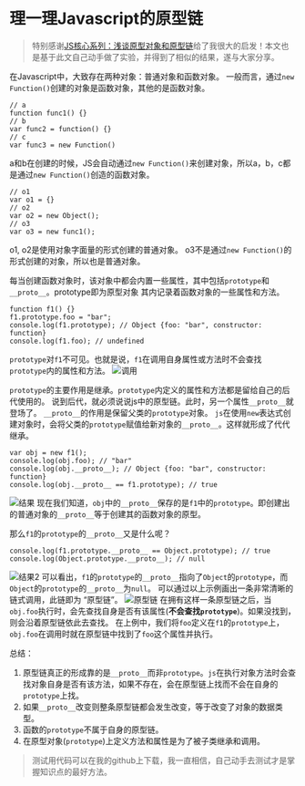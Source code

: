 # 理一理Javascript的原型链
> 特别感谢[JS核心系列：浅谈原型对象和原型链](http://www.cnblogs.com/onepixel/p/5024903.html)给了我很大的启发！本文也是基于此文自己动手做了实验，并得到了相似的结果，遂与大家分享。

在Javascript中，大致存在两种对象：普通对象和函数对象。
一般而言，通过`new Function()`创建的对象是函数对象，其他的是函数对象。
```
// a
function func1() {}
// b
var func2 = function() {}
// c
var func3 = new Function()
```
a和b在创建的时候，JS会自动通过`new Function()`来创建对象，所以a，b，c都是通过`new Function()`创造的函数对象。
```
// o1
var o1 = {}
// o2
var o2 = new Object();
// o3
var o3 = new func1();
```
o1, o2是使用对象字面量的形式创建的普通对象。
o3不是通过`new Function()`的形式创建的对象，所以也是普通对象。

每当创建函数对象时，该对象中都会内置一些属性，其中包括`prototype`和`__proto__`。prototype即为原型对象
其内记录着函数对象的一些属性和方法。
```
function f1() {}
f1.prototype.foo = "bar";
console.log(f1.prototype); // Object {foo: "bar", constructor: function}
console.log(f1.foo); // undefined
```
`prototype`对`f1`不可见。也就是说，`f1`在调用自身属性或方法时不会查找`prototype`内的属性和方法。
![调用](https://image.hduzplus.xyz/image/1493823798318.png)

`prototype`的主要作用是继承。`prototype`内定义的属性和方法都是留给自己的后代使用的。
说到后代，就必须说说js中的原型链。此时，另一个属性`__proto__`就登场了。
`__proto__`的作用是保留父类的`prototype`对象。
`js`在使用`new`表达式创建对象时，会将父类的`prototype`赋值给新对象的`__proto__`。这样就形成了代代继承。
```
var obj = new f1();
console.log(obj.foo); // "bar"
console.log(obj.__proto__); // Object {foo: "bar", constructor: function}
console.log(obj.__proto__ == f1.prototype); // true
```
![结果](https://image.hduzplus.xyz/image/1493824079406.png)
现在我们知道，`obj`中的`__proto__`保存的是`f1`中的`prototype`。即创建出的普通对象的`__proto__`等于创建其的函数对象的原型。

那么`f1`的`prototype`的`__proto__`又是什么呢？
```
console.log(f1.prototype.__proto__ == Object.prototype); // true
console.log(Object.prototype.__proto__); // null
```
![结果2](https://image.hduzplus.xyz/image/1493824162810.png)
可以看出，`f1`的`prototype`的`__proto__`指向了`Object`的`prototype`，而`Object`的`prototype`的`__proto__`为`null`。
可以通过以上示例画出一条非常清晰的链式调用，此链即为 “原型链”。
![原型链](https://image.hduzplus.xyz/image/1493822167096.png)
在拥有这样一条原型链之后，当`obj.foo`执行时，会先查找自身是否有该属性(__不会查找`prototype`__)。如果没找到，则会沿着原型链依此去查找。
在上例中，我们将`foo`定义在`f1`的`prototype`上，`obj.foo`在调用时就在原型链中找到了`foo`这个属性并执行。

总结：
1. 原型链真正的形成靠的是`__proto__`而非`prototype`。`js`在执行对象方法时会查找对象自身是否有该方法，如果不存在，会在原型链上找而不会在自身的`prototype`上找。
2. 如果`__proto__`改变则整条原型链都会发生改变，等于改变了对象的数据类型。
3. 函数的`prototype`不属于自身的原型链。
4. 在原型对象(`prototype`)上定义方法和属性是为了被子类继承和调用。

> 测试用代码可以在我的github上下载，我一直相信，自己动手去测试才是掌握知识点的最好方法。
